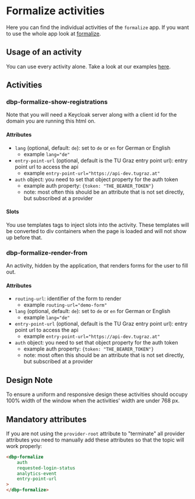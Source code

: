 # Formalize activities

Here you can find the individual activities of the `formalize` app. If you want to use the whole app look at [formalize](https://github.com/digital-blueprint/formalize-app).

## Usage of an activity

You can use every activity alone. Take a look at our examples [here](https://github.com/digital-blueprint/formalize-app/tree/main/examples).

## Activities

### dbp-formalize-show-registrations

Note that you will need a Keycloak server along with a client id for the domain you are running this html on.

#### Attributes

- `lang` (optional, default: `de`): set to `de` or `en` for German or English
    - example `lang="de"`
- `entry-point-url` (optional, default is the TU Graz entry point url): entry point url to access the api
    - example `entry-point-url="https://api-dev.tugraz.at"`
- `auth` object: you need to set that object property for the auth token
    - example auth property: `{token: "THE_BEARER_TOKEN"}`
    - note: most often this should be an attribute that is not set directly, but subscribed at a provider

#### Slots

You use templates tags to inject slots into the activity.
These templates will be converted to div containers when the page is loaded and will not show up before that.

### dbp-formalize-render-from

An activity, hidden by the application, that renders forms for the user to fill out. 

#### Attributes

- `routing-url`: identifier of the form to render
  - example `routing-url="demo-form"`
- `lang` (optional, default: `de`): set to `de` or `en` for German or English
  - example `lang="de"`
- `entry-point-url` (optional, default is the TU Graz entry point url): entry point url to access the api
  - example `entry-point-url="https://api-dev.tugraz.at"`
- `auth` object: you need to set that object property for the auth token
  - example auth property: `{token: "THE_BEARER_TOKEN"}`
  - note: most often this should be an attribute that is not set directly, but subscribed at a provider

## Design Note

To ensure a uniform and responsive design these activities should occupy 100% width of the window when the activities' width are under 768 px.

## Mandatory attributes

If you are not using the `provider-root` attribute to "terminate" all provider attributes
you need to manually add these attributes so that the topic will work properly:

```html
<dbp-formalize
    auth
    requested-login-status
    analytics-event
    entry-point-url
>
</dbp-formalize>
```

